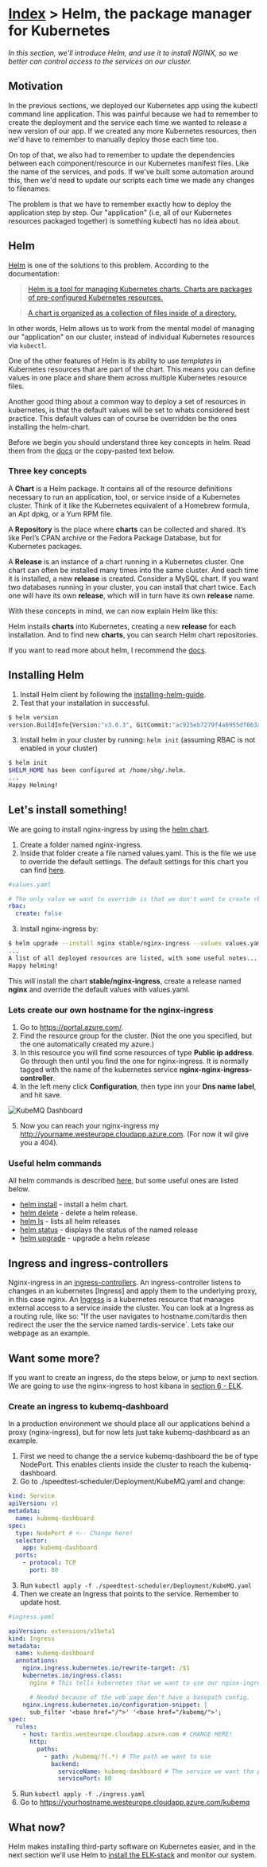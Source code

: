 # [Index](index) > Helm, the package manager for Kubernetes

_In this section, we'll introduce Helm, and use it to install NGINX, so we better can control access to the services on our cluster._

## Motivation

In the previous sections, we deployed our Kubernetes app using the kubectl command line application. This was painful because we had to remember to create the deployment and the service each time we wanted to release a new version of our app. If we created any more Kubernetes resources, then we'd have to remember to manually deploy those each time too.

On top of that, we also had to remember to update the dependencies between each component/resource in our Kubernetes manifest files. Like the name of the services, and pods. If we've built some automation around this, then we'd need to update our scripts each time we made any changes to filenames.

The problem is that we have to remember exactly how to deploy the application step by step. Our "application" (i.e, all of our Kubernetes resources packaged together) is something kubectl has no idea about.

## Helm

[Helm](https://github.com/kubernetes/helm) is one of the solutions to this problem. According to the documentation:

> [Helm is a tool for managing Kubernetes charts. Charts are packages of pre-configured Kubernetes resources.](https://github.com/kubernetes/helm#kubernetes-helm)

> [A chart is organized as a collection of files inside of a directory.](https://github.com/kubernetes/helm/blob/master/docs/charts.md#the-chart-file-structure)

In other words, Helm allows us to work from the mental model of managing our "application" on our cluster, instead of individual Kubernetes resources via `kubectl`.

One of the other features of Helm is its ability to use _templates_ in Kubernetes resources that are part of the chart. This means you can define values in one place and share them across multiple Kubernetes resource files.

Another good thing about a common way to deploy a set of resources in kubernetes, is that the default values will be set to whats considered best practice. This default values can of course be overridden be the ones installing the helm-chart.

Before we begin you should understand three key concepts in helm. Read them from the [docs](https://helm.sh/docs/using_helm/#three-big-concepts) or the copy-pasted text below.

### Three key concepts

A **Chart** is a Helm package. It contains all of the resource definitions necessary to run an application, tool, or service inside of a Kubernetes cluster. Think of it like the Kubernetes equivalent of a Homebrew formula, an Apt dpkg, or a Yum RPM file.

A **Repository** is the place where **charts** can be collected and shared. It’s like Perl’s CPAN archive or the Fedora Package Database, but for Kubernetes packages.

A **Release** is an instance of a chart running in a Kubernetes cluster. One chart can often be installed many times into the same cluster. And each time it is installed, a new **release** is created. Consider a MySQL chart. If you want two databases running in your cluster, you can install that chart twice. Each one will have its own **release**, which will in turn have its own **release** name.

With these concepts in mind, we can now explain Helm like this:

Helm installs **charts** into Kubernetes, creating a new **release** for each installation. And to find new **charts**, you can search Helm chart repositories.

If you want to read more about helm, I recommend the [docs](https://helm.sh/docs/).

## Installing Helm

1. Install Helm client by following the [installing-helm-guide](https://helm.sh/docs/using_helm/#installing-helm).
2. Test that your installation in successful.

```bash
$ helm version
version.BuildInfo{Version:"v3.0.3", GitCommit:"ac925eb7279f4a6955df663a0128044a8a6b7593", GitTreeState:"clean", GoVersion:"go1.13.6"}
```

3. Install helm in your cluster by running: `helm init` (assuming RBAC is not enabled in your cluster)

```bash
$ helm init
$HELM_HOME has been configured at /home/shg/.helm.
...
Happy Helming!
```

## Let's install something!

We are going to install nginx-ingress by using the [helm chart](https://github.com/helm/charts/tree/master/stable/nginx-ingress).

1. Create a folder named nginx-ingress.
2. Inside that folder create a file named values.yaml. This is the file we use to override the default settings. The default settings for this chart you can find [here](https://github.com/helm/charts/tree/master/stable/nginx-ingress).

```yaml
#values.yaml

# The only value we want to override is that we don't want to create rbac
rbac:
  create: false
```

3. Install nginx-ingress by:

```bash
$ helm upgrade --install nginx stable/nginx-ingress --values values.yaml
...
A list of all deployed resources are listed, with some useful notes...
Happy helming!
```

This will install the chart **stable/nginx-ingress**, create a release named **nginx** and override the default values with values.yaml.

### Lets create our own hostname for the nginx-ingress

1. Go to https://portal.azure.com/.
2. Find the resource group for the cluster. (Not the one you specified, but the one automatically created my azure.)
3. In this resource you will find some resources of type **Public ip address**. Go through then until you find the one for nginx-ingress. It is normally tagged with the name of the kubernetes service **nginx-nginx-ingress-controller**.
4. In the left meny click **Configuration**, then type inn your **Dns name label**, and hit save.

![KubeMQ Dashboard](images/azure-portal-dns.png)

5. Now you can reach your nginx-ingress my http://yourname.westeurope.cloudapp.azure.com. (For now it wil give you a 404).

### Useful helm commands

All helm commands is described [here](https://helm.sh/docs/helm/#helm), but some useful ones are listed below.

- [helm install](https://helm.sh/docs/helm/#helm-install) - install a helm chart.
- [helm delete](https://helm.sh/docs/helm/#helm-delete) - delete a helm release.
- [helm ls](https://helm.sh/docs/helm/#helm-status) - lists all helm releases
- [helm status](https://helm.sh/docs/helm/#helm-status) - displays the status of the named release
- [helm upgrade](https://helm.sh/docs/helm/#helm-upgrade) - upgrade a helm release

## Ingress and ingress-controllers

Nginx-ingress in an [ingress-controllers](https://kubernetes.io/docs/concepts/services-networking/ingress-controllers/). An ingress-controller listens to changes in an kubernetes [Ingress] and apply them to the underlying proxy, in this case nginx. An [Ingress](https://kubernetes.io/docs/concepts/services-networking/ingress/) is a kubernetes resource that manages external access to a service inside the cluster. You can look at a Ingress as a routing rule, like so: "If the user navigates to hostname.com/tardis then redirect the user the the service named tardis-service`. Lets take our webpage as an example.

## Want some more?

If you want to create an ingress, do the steps below, or jump to next section. We are going to use the nginx-ingress to host kibana in [section 6 - ELK](6-helm-and-elk).

### Create an ingress to kubemq-dashboard

In a production environment we should place all our applications behind a proxy (nginx-ingress), but for now lets just take kubemq-dashboard as an example.

1. First we need to change the a service kubemq-dashboard the be of type NodePort. This enables clients inside the cluster to reach the kubemq-dashboard.
2. Go to ./speedtest-scheduler/Deployment/KubeMQ.yaml and change:

```yaml
kind: Service
apiVersion: v1
metadata:
  name: kubemq-dashboard
spec:
  type: NodePort # <-- Change here!
  selector:
    app: kubemq-dashboard
  ports:
    - protocol: TCP
      port: 80
```

3. Run `kubectl apply -f ./speedtest-scheduler/Deployment/KubeMQ.yaml`
4. Then we create an Ingress that points to the service. Remember to update host.

```yaml
#ingress.yaml

apiVersion: extensions/v1beta1
kind: Ingress
metadata:
  name: kubemq-dashboard
  annotations:
    nginx.ingress.kubernetes.io/rewrite-target: /$1
    kubernetes.io/ingress.class:
      nginx # This tells kubernetes that we want to use our nginx-ingress

      # Needed because of the web page don't have a basepath config.
    nginx.ingress.kubernetes.io/configuration-snippet: |
      sub_filter '<base href="/">' '<base href="/kubemq/">';
spec:
  rules:
    - host: tardis.westeurope.cloudapp.azure.com # CHANGE HERE!
      http:
        paths:
          - path: /kubemq/?(.*) # The path we want to use
            backend:
              serviceName: kubemq-dashboard # The service we want tha path to be redirected to
              servicePort: 80
```

5. Run `kubectl apply -f ./ingress.yaml`
6. Go to https://yourhostname.westeurope.cloudapp.azure.com/kubemq

## What now?

Helm makes installing third-party software on Kubernetes easier, and in the next section we'll use Helm to [install the ELK-stack](6-helm-and-elk) and monitor our system.
